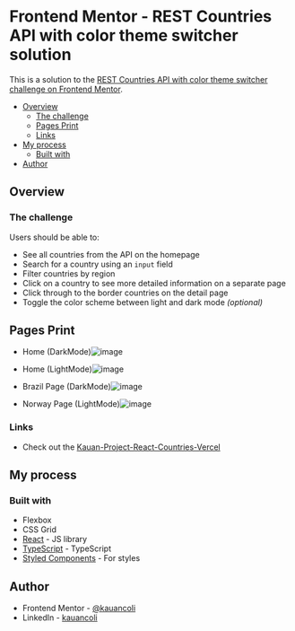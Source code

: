 # Frontend Mentor - REST Countries API with color theme switcher solution

This is a solution to the [REST Countries API with color theme switcher challenge on Frontend Mentor](https://www.frontendmentor.io/challenges/rest-countries-api-with-color-theme-switcher-5cacc469fec04111f7b848ca). 

- [Overview](#overview)
  - [The challenge](#the-challenge)
  - [Pages Print](#pages-print)
  - [Links](#links)
- [My process](#my-process)
  - [Built with](#built-with)
- [Author](#author)

## Overview

### The challenge

Users should be able to:

- See all countries from the API on the homepage
- Search for a country using an `input` field
- Filter countries by region
- Click on a country to see more detailed information on a separate page
- Click through to the border countries on the detail page
- Toggle the color scheme between light and dark mode *(optional)*


## Pages Print

- Home (DarkMode)![image](https://github.com/kauancoli/react-rest-countries-api/assets/62157364/47952b70-a9f9-4804-8bad-bce294da1672)
- Home (LightMode)![image](https://github.com/kauancoli/react-rest-countries-api/assets/62157364/1247e8cd-2634-48ad-9a0f-c5941ac36728)

- Brazil Page (DarkMode)![image](https://github.com/kauancoli/react-rest-countries-api/assets/62157364/15ef0d80-96d0-4b51-be4c-d7a7c694eb74)
- Norway Page (LightMode)![image](https://github.com/kauancoli/react-rest-countries-api/assets/62157364/a96725ac-9605-475e-af94-e7420256384b)


### Links

- Check out the [Kauan-Project-React-Countries-Vercel](https://kauan-project-react-countries.vercel.app/)


## My process

### Built with

- Flexbox
- CSS Grid
- [React](https://reactjs.org/) - JS library
- [TypeScript](https://www.typescriptlang.org/) - TypeScript
- [Styled Components](https://styled-components.com/) - For styles


## Author

- Frontend Mentor - [@kauancoli](https://www.frontendmentor.io/profile/kauancoli)
- LinkedIn - [kauancoli](https://www.linkedin.com/in/kauan-coli/)
